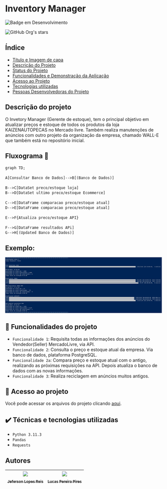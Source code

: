 # Inventory Manager

![Badge em Desenvolvimento](http://img.shields.io/static/v1?label=STATUS&message=EM%20DESENVOLVIMENTO&color=GREEN&style=for-the-badge)

![GitHub Org's stars](https://img.shields.io/github/stars/jef-loppes-reis?style=social)

## Índice 

* [Título e Imagem de capa](#Título-e-Imagem-de-capa)
* [Descrição do Projeto](#descrição-do-projeto)
* [Status do Projeto](#status-do-Projeto)
* [Funcionalidades e Demonstração da Aplicação](#funcionalidades-e-demonstração-da-aplicação)
* [Acesso ao Projeto](#acesso-ao-projeto)
* [Tecnologias utilizadas](#tecnologias-utilizadas)
* [Pessoas Desenvolvedoras do Projeto](#pessoas-desenvolvedoras)

## Descrição do projeto
O Invetory Manager (Gerente de estoque), tem o principal objetivo em atualizar preços e estoque de todos os produtos da loja KAIZENAUTOPECAS no Mercado livre. Também realiza manutenções de anúncios com outro projeto da organização da empresa, chamado WALL-E que também está no repositório inicial.

## Fluxograma :thread:

```mermaid
graph TD;

A[Consultar Banco de Dados]-->B[(Banco de Dados)]

B-->C[DataSet preco/estoque loja]
B-->D[DataSet ultimo preco/estoque Ecommerce]

C-->E[DataFrame comparacao preco/estoque atual]
D-->E[DataFrame comparacao preco/estoque atual]

E-->F{Atualiza preco/estoque API}

F-->G[DataFrame resultados APi]
G-->H[(Updated Banco de Dados)]

```

## Exemplo:

![Exemplo do Projeto](./docs/img.jpg)

## :hammer: Funcionalidades do projeto

- `Funcionalidade 1`: Requisita todas as informações dos anúncios do Vendedor(Seller) MercadoLivre, via API.
- `Funcionalidade 2`: Consulta o preço e estoque atual da empresa. Via banco de dados, plataforma PostgreSQL.
- `Funcionalidade 2a`: Compara preço e estoque atual com o antigo, realizando as próximas requisições na API. Depois atualiza o banco de dados com as novas informações.
- `Funcionalidade 3`: Realiza reciclagem em anúncios muitos antigos.

## 📁 Acesso ao projeto
Você pode acessar os arquivos do projeto clicando [aqui](https://github.com/E-commerce-Pecista/manager_invetory/tree/main).

## ✔️ Técnicas e tecnologias utilizadas

- ``Python 3.11.3`` 
- ``Pandas``
- ``Requests``

## Autores

| [<img src="https://avatars.githubusercontent.com/u/88293401?v=4" width=115><br><sub>Jeferson Lopes Reis</sub>](https://github.com/jef-loppes-reis) | [<img src="https://avatars.githubusercontent.com/u/62766923?v=4" width=115><br><sub>Lucas Pereira Pires</sub>](https://github.com/l-pires) |
| :---: | :---: |
